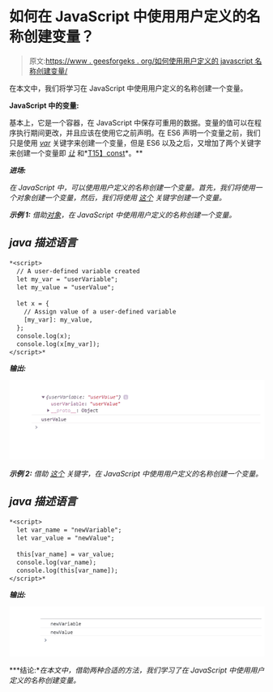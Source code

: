 # 如何在 JavaScript 中使用用户定义的名称创建变量？

> 原文:[https://www . geesforgeks . org/如何使用用户定义的 javascript 名称创建变量/](https://www.geeksforgeeks.org/how-to-create-a-variable-using-a-user-defined-name-in-javascript/)

在本文中，我们将学习在 JavaScript 中使用用户定义的名称创建一个变量。

**JavaScript 中的变量:**

基本上，它是一个容器，在 JavaScript 中保存可重用的数据。变量的值可以在程序执行期间更改，并且应该在使用它之前声明。在 ES6 声明一个变量之前，我们只是使用 [*var*](https://www.geeksforgeeks.org/javascript-course-variables-in-javascript/) 关键字来创建一个变量，但是 ES6 以及之后，又增加了两个关键字来创建一个变量即 [*让*](https://www.geeksforgeeks.org/javascript-let/) 和*[T15】const](https://www.geeksforgeeks.org/javascript-const/)*。**

***进场:***

*在 JavaScript 中，可以使用用户定义的名称创建一个变量。首先，我们将使用一个对象创建一个变量，然后，我们将使用 [*这个*](https://www.geeksforgeeks.org/this-in-javascript/) 关键字创建一个变量。*

***示例 1:** 借助[对象](https://www.geeksforgeeks.org/objects-in-javascript/)，在 JavaScript 中使用用户定义的名称创建一个变量。*

## *java 描述语言*

```
*<script>
  // A user-defined variable created
  let my_var = "userVariable";
  let my_value = "userValue";

  let x = {
    // Assign value of a user-defined variable
    [my_var]: my_value,
  };
  console.log(x);
  console.log(x[my_var]);
</script>*
```

***输出:***

*![](img/98e84302da70bb0a6baf9a6c8ba1dd33.png)*

***示例 2:** 借助 [*这个*](https://www.geeksforgeeks.org/this-in-javascript/) 关键字，在 JavaScript 中使用用户定义的名称创建一个变量。*

## *java 描述语言*

```
*<script>
  let var_name = "newVariable";
  let var_value = "newValue";

  this[var_name] = var_value;
  console.log(var_name);
  console.log(this[var_name]);
</script>*
```

***输出:***

*![](img/7215ff8b9247f960d3c6aa8e604adecb.png)*

***结论:**在本文中，借助两种合适的方法，我们学习了在 JavaScript 中使用用户定义的名称创建变量。*